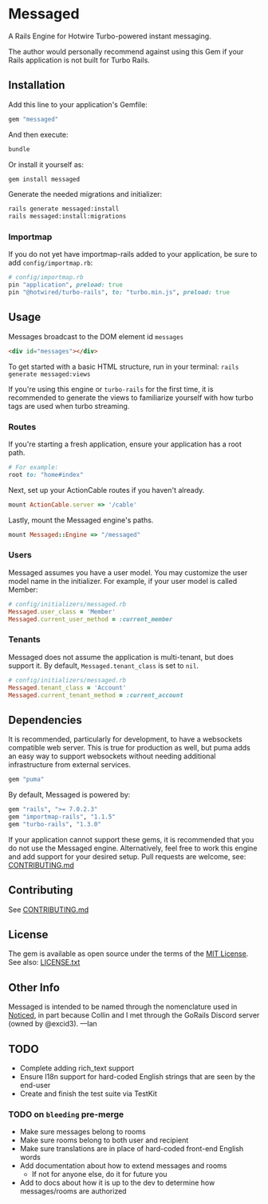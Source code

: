 # Messaged
A Rails Engine for Hotwire Turbo-powered instant messaging.

The author would personally recommend against using this Gem if your Rails application is not built for Turbo Rails.

## Installation
Add this line to your application's Gemfile:

```ruby
gem "messaged"
```

And then execute:
```bash
bundle
```

Or install it yourself as:
```bash
gem install messaged
```

Generate the needed migrations and initializer:
```bash
rails generate messaged:install
rails messaged:install:migrations
```

### Importmap

If you do not yet have importmap-rails added to your application, be sure to add `config/importmap.rb`:
```ruby
# config/importmap.rb
pin "application", preload: true
pin "@hotwired/turbo-rails", to: "turbo.min.js", preload: true
```

## Usage
Messages broadcast to the DOM element id `messages`
```html
<div id="messages"></div>
```

To get started with a basic HTML structure, run in your terminal: `rails generate messaged:views`

If you're using this engine or `turbo-rails` for the first time, it is recommended to generate the views to familiarize yourself with how turbo tags are used when turbo streaming.

### Routes

If you're starting a fresh application, ensure your application has a root path.
```ruby
# For example:
root to: "home#index"
```

Next, set up your ActionCable routes if you haven't already.
```ruby 
mount ActionCable.server => '/cable'
```

Lastly, mount the Messaged engine's paths.
```ruby
mount Messaged::Engine => "/messaged"
```

### Users
Messaged assumes you have a user model. You may customize the user model name in the initializer. For example, if your user model is called Member:
```ruby
# config/initializers/messaged.rb
Messaged.user_class = 'Member'
Messaged.current_user_method = :current_member
```

### Tenants
Messaged does not assume the application is multi-tenant, but does support it. By default, `Messaged.tenant_class` is set to `nil`.
```ruby
# config/initializers/messaged.rb
Messaged.tenant_class = 'Account'
Messaged.current_tenant_method = :current_account
```

## Dependencies
It is recommended, particularly for development, to have a websockets compatible web server. This is true for production as well, but puma adds an easy way to support websockets without needing additional infrastructure from external services.
```ruby
gem "puma"
```

By default, Messaged is powered by:
```ruby
gem "rails", ">= 7.0.2.3"
gem "importmap-rails", "1.1.5"
gem "turbo-rails", "1.3.0"
```
If your application cannot support these gems, it is recommended that you do not use the Messaged engine. Alternatively, feel free to work this engine and add support for your desired setup. Pull requests are welcome, see: [CONTRIBUTING.md](https://github.com/ianrandmckenzie/messaged/blob/main/CONTRIBUTING.md)

## Contributing
See [CONTRIBUTING.md](https://github.com/ianrandmckenzie/messaged/blob/main/CONTRIBUTING.md)

## License
The gem is available as open source under the terms of the [MIT License](https://opensource.org/licenses/MIT).
See also: [LICENSE.txt](https://github.com/ianrandmckenzie/messaged/blob/main/LICENSE.txt)

## Other Info
Messaged is intended to be named through the nomenclature used in [Noticed](https://github.com/excid3/noticed), in part because Collin and I met through the GoRails Discord server (owned by @excid3).
—Ian

## TODO
* Complete adding rich_text support
* Ensure I18n support for hard-coded English strings that are seen by the end-user
* Create and finish the test suite via TestKit

### TODO on `bleeding` pre-merge
* Make sure messages belong to rooms
* Make sure rooms belong to both user and recipient
* Make sure translations are in place of hard-coded front-end English words
* Add documentation about how to extend messages and rooms
	*	If not for anyone else, do it for future you
* Add to docs about how it is up to the dev to determine how messages/rooms are authorized
